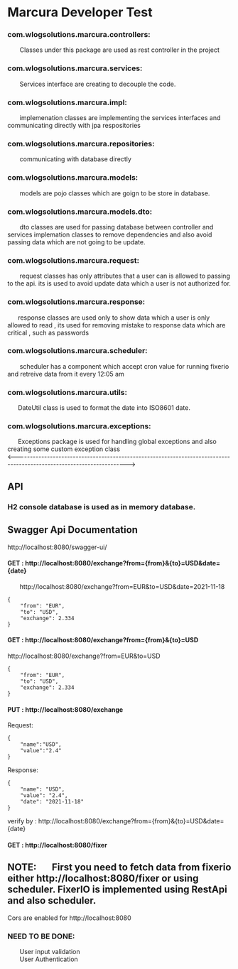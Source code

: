 <h1>Marcura Developer Test</h1>

<h3>com.wlogsolutions.marcura.controllers:</h3>
&nbsp;&nbsp;&nbsp;&nbsp;&nbsp;&nbsp;	Classes under this package are used as rest controller in the project

<h3>com.wlogsolutions.marcura.services:</h3>
&nbsp;&nbsp;&nbsp;&nbsp;&nbsp;&nbsp;	Services interface are creating to decouple the code.

<h3>com.wlogsolutions.marcura.impl:</h3>
&nbsp;&nbsp;&nbsp;&nbsp;&nbsp;&nbsp;	implemenation classes are implementing the services interfaces and communicating directly with jpa respositories
	
<h3>com.wlogsolutions.marcura.repositories:</h3>
&nbsp;&nbsp;&nbsp;&nbsp;&nbsp;&nbsp;	communicating with database directly
	
<h3>com.wlogsolutions.marcura.models:</h3>
&nbsp;&nbsp;&nbsp;&nbsp;&nbsp;&nbsp;	models are pojo classes which are goign to be store in database.

<h3>com.wlogsolutions.marcura.models.dto:</h3>
&nbsp;&nbsp;&nbsp;&nbsp;&nbsp;&nbsp;	dto classes are used for passing database between controller and services implemation classes to remove dependencies and also avoid passing data which are not going to be update.

<h3>com.wlogsolutions.marcura.request:</h3>
&nbsp;&nbsp;&nbsp;&nbsp;&nbsp;&nbsp;	request classes has only attributes that a user can is allowed to passing to the api. its is used to avoid update data which a user is not authorized for.

<h3>com.wlogsolutions.marcura.response:</h3>
	&nbsp;&nbsp;&nbsp;&nbsp;&nbsp;&nbsp;response classes are used only to show data which a user is only allowed to read , its used for removing mistake to response data which are critical , such as passwords

<h3>com.wlogsolutions.marcura.scheduler:</h3>
&nbsp;&nbsp;&nbsp;&nbsp;&nbsp;&nbsp;	scheduler has a component which accept cron value for running fixerio and retreive data from it every 12:05 am

<h3>com.wlogsolutions.marcura.utils:</h3>
	&nbsp;&nbsp;&nbsp;&nbsp;&nbsp;&nbsp;DateUtil class is used to format the date into ISO8601 date.
	
<h3>com.wlogsolutions.marcura.exceptions:</h3>
	&nbsp;&nbsp;&nbsp;&nbsp;&nbsp;&nbsp;Exceptions package is used for handling global exceptions and also creating some custom exception class
	
<br>
<--------------------------------------------------------------------------------------------------------------------->
<br>
<h2>API</h2>

<h3>H2 console database is used as in memory database.</h3>

<h2>Swagger Api Documentation</h2>

http://localhost:8080/swagger-ui/

 <h4> GET : http://localhost:8080/exchange?from={from}&{to}=USD&date={date}</h4>

&nbsp;&nbsp;&nbsp;&nbsp;&nbsp;&nbsp; http://localhost:8080/exchange?from=EUR&to=USD&date=2021-11-18<br>

    {
		"from": "EUR",
		"to": "USD",
		"exchange": 2.334
	}
<h4>GET : http://localhost:8080/exchange?from={from}&{to}=USD</h4>

http://localhost:8080/exchange?from=EUR&to=USD<br>

	{
		"from": "EUR",
		"to": "USD",
		"exchange": 2.334
	}

<h4>PUT : http://localhost:8080/exchange</h4>
	Request:
	
	{
		"name":"USD",
		"value":"2.4"
	}

Response:
	
	{
    	"name": "USD",
    	"value": "2.4",
    	"date": "2021-11-18"
	}
	
verify by : http://localhost:8080/exchange?from={from}&{to}=USD&date={date}
	
<h4>GET : http://localhost:8080/fixer</h4>
	<h2>NOTE: 	&nbsp;&nbsp;&nbsp;&nbsp;&nbsp;&nbsp;First you need to fetch data from fixerio either http://localhost:8080/fixer or using scheduler.
	FixerIO is implemented using RestApi and also scheduler.</h2>
	

Cors are enabled for http://localhost:8080
	
	
	
<h3>NEED TO BE DONE:</h3>
	&nbsp;&nbsp;&nbsp;&nbsp;&nbsp;&nbsp;	User input validation<br>
	&nbsp;&nbsp;&nbsp;&nbsp;&nbsp;&nbsp;	User Authentication
	
	